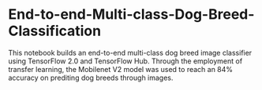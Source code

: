 # End-to-end-Multi-class-Dog-Breed-Classification
This notebook builds an end-to-end multi-class dog breed image classifier using TensorFlow 2.0 and TensorFlow Hub. 
Through the employment of transfer learning, the Mobilenet V2 model was used to reach an 84% accuracy on prediting dog breeds through images.
